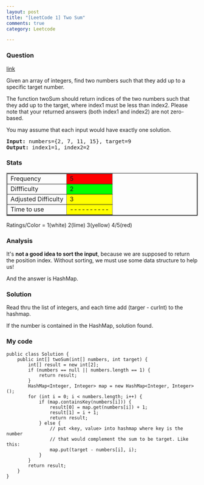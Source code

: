 ```yaml
---
layout: post
title: "[LeetCode 1] Two Sum"
comments: true
category: Leetcode

---
```


### Question

[link](http://oj.leetcode.com/problems/two-sum/)

<div class="question-content">
    <p></p><p>Given an array of integers, find two numbers such that they add up to a specific target number.</p>
    <p>The function twoSum should return indices of the two numbers such that they add up to the target, where index1 must be less than index2. Please note that your returned answers (both index1 and index2) are not zero-based.</p>
    <p>You may assume that each input would have exactly one solution.</p>
    <p style="font-family:monospace">
    <b>Input:</b> numbers={2, 7, 11, 15}, target=9<br>
    <b>Output:</b> index1=1, index2=2
    </p>
    <p></p>
</div>

### Stats

<table border="2">
	<tr>
		<td>Frequency</td>
		<td bgcolor="red">5</td>
	</tr>
	<tr>
		<td>Diffficulty</td>
		<td bgcolor="lime">2</td>
	</tr>
	<tr>
		<td>Adjusted Difficulty</td>
		<td bgcolor="yellow">3</td>
	</tr>
	<tr>
		<td>Time to use</td>
		<td bgcolor="yellow">----------</td>
	</tr>
</table>

Ratings/Color = 1(white) 2(lime) 3(yellow) 4/5(red)

### Analysis

It's __not a good idea to sort the input__, because we are supposed to return the position index. Without sorting, we must use some data structure to help us!

And the answer is HashMap. 

### Solution

Read thru the list of integers, and each time add (targer - curInt) to the hashmap. 

If the number is contained in the HashMap, solution found. 

### My code 

    public class Solution {
        public int[] twoSum(int[] numbers, int target) {
            int[] result = new int[2];
            if (numbers == null || numbers.length == 1) {
                return result;
            }
            HashMap<Integer, Integer> map = new HashMap<Integer, Integer>();
            for (int i = 0; i < numbers.length; i++) {
                if (map.containsKey(numbers[i])) {
                    result[0] = map.get(numbers[i]) + 1;
                    result[1] = i + 1;
                    return result;
                } else {
                    // put <key, value> into hashmap where key is the number 
                    // that would complement the sum to be target. Like this: 
                    map.put(target - numbers[i], i);
                }
            }
            return result;
        }
    }
